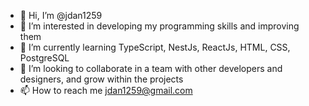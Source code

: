 - 👋 Hi, I’m @jdan1259
- 👀 I’m interested in developing my programming skills and improving them
- 🌱 I’m currently learning TypeScript, NestJs, ReactJs, HTML, CSS, PostgreSQL
- 💞️ I’m looking to collaborate in a team with other developers and designers, and grow within the projects
- 📫 How to reach me jdan1259@gmail.com

<!---
jdan1259/jdan1259 is a ✨ special ✨ repository because its `README.md` (this file) appears on your GitHub profile.
You can click the Preview link to take a look at your changes.
--->

